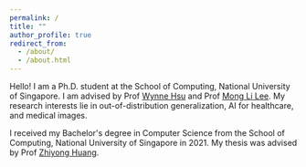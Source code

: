 ```yaml
---
permalink: /
title: ""
author_profile: true
redirect_from: 
  - /about/
  - /about.html
---
```


Hello! I am a Ph.D. student at the School of Computing, National University of Singapore. I am advised by Prof [Wynne Hsu](https://www.comp.nus.edu.sg/~whsu/) and Prof [Mong Li Lee](https://www.comp.nus.edu.sg/~leeml/). My research interests lie in out-of-distribution generalization, AI for healthcare, and medical images. 

I received my Bachelor's degree in Computer Science from the School of Computing, National University of Singapore in 2021. My thesis was advised by Prof [Zhiyong Huang](https://www.comp.nus.edu.sg/~huangzy/). 

